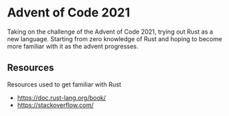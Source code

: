 # Advent of Code 2021

Taking on the challenge of the Advent of Code 2021, trying out Rust as a new language.
Starting from zero knowledge of Rust and hoping to become more familiar with it as the advent progresses.

## Resources
Resources used to get familiar with Rust

- https://doc.rust-lang.org/book/
- https://stackoverflow.com/

